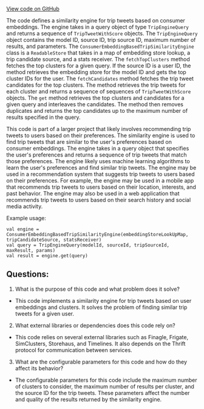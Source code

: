 [View code on GitHub](https://github.com/misbahsy/the-algorithm/cr-mixer/server/src/main/scala/com/twitter/cr_mixer/similarity_engine/ConsumerEmbeddingBasedTripSimilarityEngine.scala)

The code defines a similarity engine for trip tweets based on consumer embeddings. The engine takes in a query object of type `TripEngineQuery` and returns a sequence of `TripTweetWithScore` objects. The `TripEngineQuery` object contains the model ID, source ID, trip source ID, maximum number of results, and parameters. The `ConsumerEmbeddingBasedTripSimilarityEngine` class is a `ReadableStore` that takes in a map of embedding store lookup, a trip candidate source, and a stats receiver. The `fetchTopClusters` method fetches the top clusters for a given query. If the source ID is a user ID, the method retrieves the embedding store for the model ID and gets the top cluster IDs for the user. The `fetchCandidates` method fetches the trip tweet candidates for the top clusters. The method retrieves the trip tweets for each cluster and returns a sequence of sequences of `TripTweetWithScore` objects. The `get` method retrieves the top clusters and candidates for a given query and interleaves the candidates. The method then removes duplicates and returns the top candidates up to the maximum number of results specified in the query.

This code is part of a larger project that likely involves recommending trip tweets to users based on their preferences. The similarity engine is used to find trip tweets that are similar to the user's preferences based on consumer embeddings. The engine takes in a query object that specifies the user's preferences and returns a sequence of trip tweets that match those preferences. The engine likely uses machine learning algorithms to learn the user's preferences and find similar trip tweets. The engine may be used in a recommendation system that suggests trip tweets to users based on their preferences. For example, the engine may be used in a mobile app that recommends trip tweets to users based on their location, interests, and past behavior. The engine may also be used in a web application that recommends trip tweets to users based on their search history and social media activity. 

Example usage:
```
val engine = ConsumerEmbeddingBasedTripSimilarityEngine(embeddingStoreLookUpMap, tripCandidateSource, statsReceiver)
val query = TripEngineQuery(modelId, sourceId, tripSourceId, maxResult, params)
val result = engine.get(query)
```
## Questions: 
 1. What is the purpose of this code and what problem does it solve?
- This code implements a similarity engine for trip tweets based on user embeddings and clusters. It solves the problem of finding similar trip tweets for a given user.

2. What external libraries or dependencies does this code rely on?
- This code relies on several external libraries such as Finagle, Frigate, SimClusters, Storehaus, and Timelines. It also depends on the Thrift protocol for communication between services.

3. What are the configurable parameters for this code and how do they affect its behavior?
- The configurable parameters for this code include the maximum number of clusters to consider, the maximum number of results per cluster, and the source ID for the trip tweets. These parameters affect the number and quality of the results returned by the similarity engine.